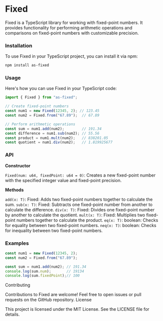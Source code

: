 # Fixed

Fixed is a TypeScript library for working with fixed-point numbers. It provides functionality for performing arithmetic operations and comparisons on fixed-point numbers with customizable precision.

### Installation

To use Fixed in your TypeScript project, you can install it via npm:

```bash
npm install as-fixed
```

### Usage

Here's how you can use Fixed in your TypeScript code:

```ts
import { Fixed } from "as-fixed";

// Create fixed-point numbers
const num1 = new Fixed(12345, 2); // 123.45
const num2 = Fixed.from("67.89");  // 67.89

// Perform arithmetic operations
const sum = num1.add(num2);        // 191.34
const difference = num1.sub(num2); // 55.56
const product = num1.mult(num2);   // 838201.05
const quotient = num1.div(num2);   // 1.819925677
```

### API
**Constructor**

`Fixed(num: u64, fixedPoint: u64 = 0)`: Creates a new fixed-point number with the specified integer value and fixed-point precision.

**Methods**

`add(x: T)`: Fixed: Adds two fixed-point numbers together to calculate the sum.
`sub(x: T)`: Fixed: Subtracts one fixed-point number from another to calculate the difference.
`div(x: T)`: Fixed: Divides one fixed-point number by another to calculate the quotient.
`mult(x: T)`: Fixed: Multiplies two fixed-point numbers together to calculate the product.
`eq(x: T)`: boolean: Checks for equality between two fixed-point numbers.
`neq(x: T)`: boolean: Checks for inequality between two fixed-point numbers.

### Examples

```ts
const num1 = new Fixed(12345, 2);
const num2 = Fixed.from("67.89");

const sum = num1.add(num2); // 191.34
console.log(sum.num);       // 19134
console.log(sum.fixedPoint);// 100
```

Contributing

Contributions to Fixed are welcome! Feel free to open issues or pull requests on the GitHub repository.
License

This project is licensed under the MIT License. See the LICENSE file for details.